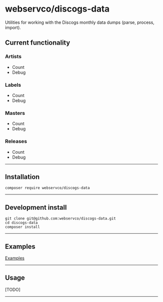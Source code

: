 # webservco/discogs-data

Utilities for working with the Discogs monthly data dumps (parse, process, import).

## Current functionality

### Artists
- Count
- Debug

### Labels
- Count
- Debug

### Masters
- Count
- Debug

### Releases
- Count
- Debug

---

## Installation
```
composer require webservco/discogs-data
```

---

## Development install
```
git clone git@github.com:webservco/discogs-data.git
cd discogs-data
composer install
```

---

## Examples
[Examples](/docs/Examples.md)

---

## Usage
[TODO]

---
